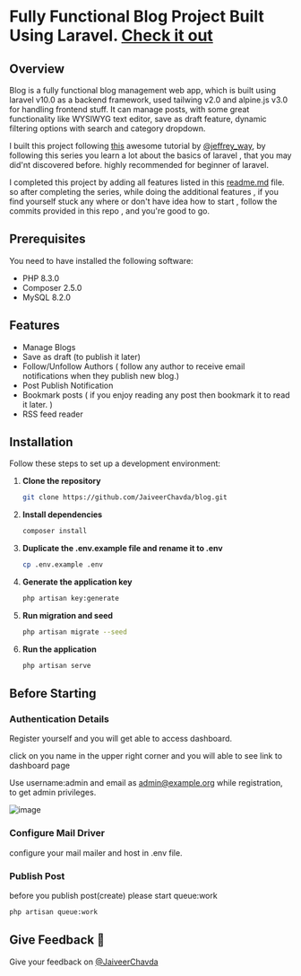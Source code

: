 # Fully Functional Blog Project Built Using Laravel. [Check it out](https://blog.gocoding.in)

## Overview 

Blog is a fully functional blog management web app, which is built using laravel v10.0 as a backend framework, used tailwing v2.0 and alpine.js v3.0 for handling frontend stuff.
It can manage posts, with some great functionality like WYSIWYG text editor, save as draft feature, dynamic filtering options with search and category dropdown.

I built this project following [this](https://laracasts.com/series/laravel-8-from-scratch) awesome tutorial by [@jeffrey_way](https://twitter.com/jeffrey_way), by following this series you learn a lot about the basics of laravel , that you may did'nt discovered before. highly recommended for beginner of laravel.

I completed this project by adding all features listed in this [readme.md](https://github.com/JeffreyWay/Laravel-From-Scratch-Blog-Project?tab=readme-ov-file#further-ideas) file.
so after completing the series, while doing the additional features , if you find yourself stuck any where or don't have idea how to start , follow the commits provided in this repo , and you're good to go.  

## Prerequisites

You need to have installed the following software:

- PHP 8.3.0
- Composer 2.5.0
- MySQL 8.2.0

## Features

- Manage Blogs
- Save as draft (to publish it later)
- Follow/Unfollow Authors ( follow any author to receive email notifications when they publish new blog.) 
- Post Publish Notification
- Bookmark posts ( if you enjoy reading any post then bookmark it to read it later. )
- RSS feed reader

## Installation 

Follow these steps to set up a development environment:

1. **Clone the repository**

    ```bash
    git clone https://github.com/JaiveerChavda/blog.git
    ```

2. **Install dependencies**

    ```bash
    composer install
    ```

3. **Duplicate the .env.example file and rename it to .env**

    ```bash
    cp .env.example .env
    ```

4. **Generate the application key**

    ```bash
    php artisan key:generate
    ```

5. **Run migration and seed**

    ```bash
    php artisan migrate --seed
    ```

6. **Run the application**

    ```bash
    php artisan serve
    ```
## Before Starting

### Authentication Details

Register yourself and you will get able to access dashboard.  

click on you name in the upper right corner and you will able to see link to dashboard page  

Use username:admin  and email as admin@example.org while registration, to get admin privileges.  

![image](https://github.com/JaiveerChavda/blog/assets/108678186/db5dd5e6-9dd0-46f4-aeb8-ae607f6c5fe7)

### Configure Mail Driver

configure your mail mailer and host in .env file.

### Publish Post

before you publish post(create) please start queue:work  


```bash
php artisan queue:work
```

## Give Feedback 💬

Give your feedback on [@JaiveerChavda](https://x.com/JaiveerChavda)



 
